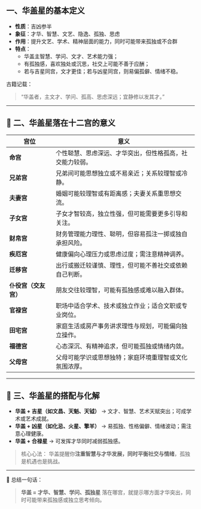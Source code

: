 ## 一、华盖星的基本定义

- **性质**：吉凶参半
- **象征**：才华、智慧、文艺、隐逸、孤独、思虑
- **作用**：提升文艺、学术、精神层面的能力，同时可能带来孤独或不合群
- **特点**：
  - 华盖主智慧、学问、文才、艺术能力强；
  - 有孤独感，喜欢独处或沉思，社交上可能不善于应酬；
  - 若与吉星同宫，文才更佳；若与凶星同宫，则易偏孤僻、情绪不稳。

古籍记载：

> “华盖者，主文才、学问、孤高、思虑深远；宜静修以发其才。”

------

## 🧩 二、华盖星落在十二宫的意义

| 宫位                 | 意义                                                     |
| -------------------- | -------------------------------------------------------- |
| **命宫**             | 个性聪慧、思虑深远、才华突出，但性格孤高，社交能力较弱。 |
| **兄弟宫**           | 兄弟间可能思想独立或不易亲近；关系较理智或冷静。         |
| **夫妻宫**           | 婚姻可能较理智或有距离感；夫妻关系重思想交流。           |
| **子女宫**           | 子女才智较高，独立性强，但可能需要更多引导和关注。       |
| **财帛宫**           | 财务管理能力理性、聪明，但容易孤注一掷或独自承担风险。   |
| **疾厄宫**           | 健康偏向心理压力或思虑过度；需注意精神调养。             |
| **迁移宫**           | 出行或搬迁较谨慎、理性，但可能不善社交或依赖自己判断。   |
| **仆役宫（交友宫）** | 朋友交往较理智，可能有孤独感或难以融入群体。             |
| **官禄宫**           | 职场中适合学术、技术或独立作业；适合文职或专业岗位。     |
| **田宅宫**           | 家庭生活或房产事务讲求理性与规划，可能偏向独立操作。     |
| **福德宫**           | 心态深沉、有精神追求，但可能孤独或情绪内敛。             |
| **父母宫**           | 父母可能学识或思想独特；家庭环境重理智或文化氛围浓厚。   |

------

## 🔮 三、华盖星的搭配与化解

- **华盖 + 吉星（如文昌、天魁、天钺）** → 文才、智慧、艺术天赋突出；可成学术或艺术成就。
- **华盖 + 凶星（如化忌、火星、擎羊）** → 易孤独、性格偏僻、情绪波动；需注意心理健康。
- **华盖 + 合禄星** → 可发挥才华同时减弱孤独感。

> 核心心法：
>  华盖提醒你**注重智慧与才华发展，同时平衡社交与情绪**，孤独是机遇也是挑战。

------

📘 总结一句话：

> **华盖 = 才华、智慧、学问、孤独星**
>  落在哪宫，就提示哪方面才华突出，同时可能带来孤独感或独立思考倾向。